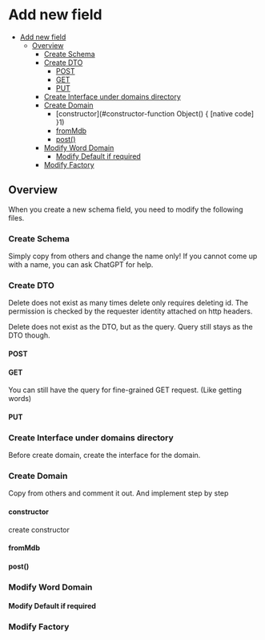# Add new field

<!-- TOC -->

- [Add new field](#add-new-field)
  - [Overview](#overview)
    - [Create Schema](#create-schema)
    - [Create DTO](#create-dto)
      - [POST](#post)
      - [GET](#get)
      - [PUT](#put)
    - [Create Interface under domains directory](#create-interface-under-domains-directory)
    - [Create Domain](#create-domain)
      - [constructor](#constructor-function Object() { [native code] }1)
      - [fromMdb](#frommdb)
      - [post()](#post)
    - [Modify Word Domain](#modify-word-domain)
      - [Modify Default if required](#modify-default-if-required)
    - [Modify Factory](#modify-factory)

<!-- /TOC -->

## Overview
When you create a new schema field, you need to modify the following files.

### Create Schema

Simply copy from others and change the name only!
If you cannot come up with a name, you can ask ChatGPT for help.

### Create DTO

Delete does not exist as many times delete only requires deleting id.
The permission is checked by the requester identity attached on http headers.


Delete does not exist as the DTO, but as the query.
Query still stays as the DTO though.

#### POST


#### GET
You can still have the query for fine-grained GET request. (Like getting words)

#### PUT

### Create Interface under domains directory
Before create domain, create the interface for the domain.

### Create Domain
Copy from others and comment it out. And implement step by step

#### constructor
create constructor

#### fromMdb

#### post()


### Modify Word Domain

#### Modify Default if required


### Modify Factory

